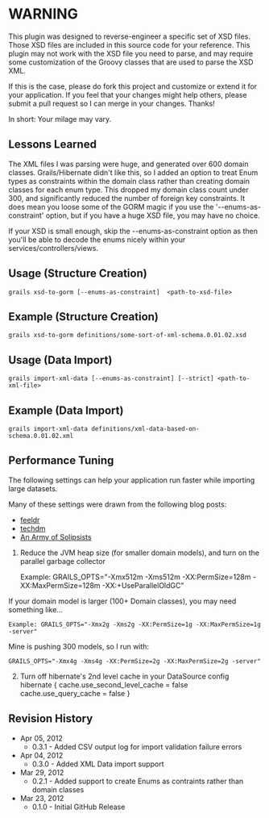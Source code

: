 WARNING
=======
This plugin was designed to reverse-engineer a specific set of XSD files.  Those XSD files are included in this source code for your reference.  This plugin may not work with the XSD file you need to parse, and may require some customization of the Groovy classes that are used to parse the XSD XML.

If this is the case, please do fork this project and customize or extend it for your application.  If you feel that your changes might help others, please submit a pull request so I can merge in your changes. Thanks!

In short: Your milage may vary.

Lessons Learned
---------------
The XML files I was parsing were huge, and generated over 600 domain classes.  Grails/Hibernate didn't like this, so I added an option to treat Enum types as constraints within the domain class rather than creating domain classes for each enum type.  This dropped my domain class count under 300, and significantly reduced the number of foreign key constraints.  It does mean you loose some of the GORM magic if you use the '--enums-as-constraint' option, but if you have a huge XSD file, you may have no choice.

If your XSD is small enough, skip the --enums-as-constraint option as then you'll be able to decode the enums nicely within your services/controllers/views.


Usage (Structure Creation) 
--------------
    grails xsd-to-gorm [--enums-as-constraint]  <path-to-xsd-file>

Example (Structure Creation)
----------------
    grails xsd-to-gorm definitions/some-sort-of-xml-schema.0.01.02.xsd

Usage (Data Import) 
--------------
    grails import-xml-data [--enums-as-constraint] [--strict] <path-to-xml-file>

Example (Data Import)
----------------
    grails import-xml-data definitions/xml-data-based-on-schema.0.01.02.xml


Performance Tuning
------------------
The following settings can help your application run faster while importing large datasets.

Many of these settings were drawn from the following blog posts:
* [feeldr](http://memo.feedlr.com/?p=31)
* [techdm](http://techdm.com/grails/?p=87&lang=en)
* [An Army of Solipsists](http://burtbeckwith.com/blog/?p=73)

1. Reduce the JVM heap size (for smaller domain models), and turn on the parallel garbage collector

    Example: GRAILS_OPTS="-Xmx512m -Xms512m -XX:PermSize=128m -XX:MaxPermSize=128m -XX:+UseParallelOldGC"

If your domain model is larger (100+ Domain classes), you may need something like...

    Example: GRAILS_OPTS="-Xmx2g -Xms2g -XX:PermSize=1g -XX:MaxPermSize=1g -server"

Mine is pushing 300 models, so I run with:

    GRAILS_OPTS="-Xmx4g -Xms4g -XX:PermSize=2g -XX:MaxPermSize=2g -server"

2. Turn off hibernate's 2nd level cache in your DataSource config
    hibernate {
        cache.use_second_level_cache = false
        cache.use_query_cache = false
    }


Revision History
----------------

* Apr 05, 2012
  * 0.3.1      - Added CSV output log for import validation failure errors
* Apr 04, 2012
  * 0.3.0      - Added XML Data import support
* Mar 29, 2012
  * 0.2.1      - Added support to create Enums as contraints rather than domain classes
* Mar 23, 2012
  * 0.1.0      - Initial GitHub Release 

